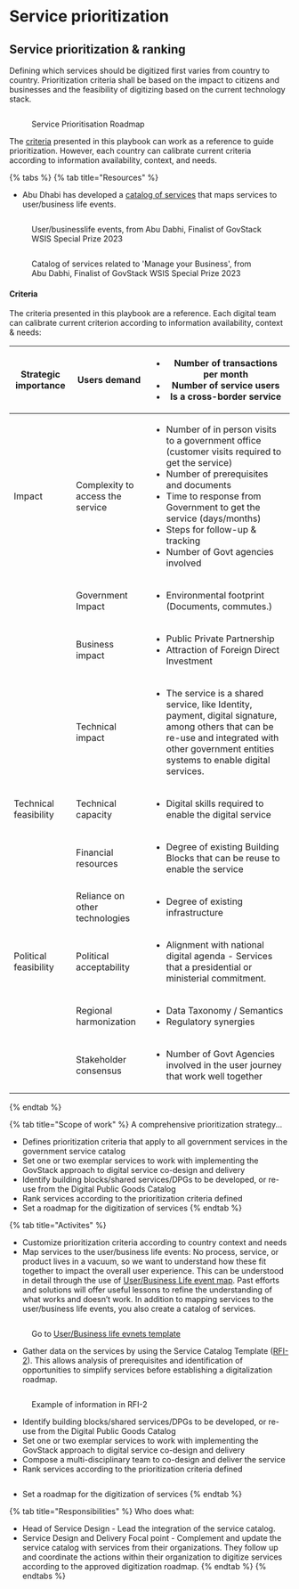 # Service prioritization

## Service prioritization & ranking

Defining which services should be digitized first varies from country to country. Prioritization criteria shall be based on the impact to citizens and businesses and the feasibility of digitizing based on the current technology stack.

<figure><img src="../.gitbook/assets/2. Scaling approach (4) (1).jpg" alt=""><figcaption><p>Service Prioritisation Roadmap</p></figcaption></figure>

The [criteria](service-prioritization.md#criteria) presented in this playbook can work as a reference to guide prioritization. However, each country can calibrate current criteria according to information availability, context, and needs.

{% tabs %}
{% tab title="Resources" %}
* Abu Dhabi has developed a [catalog of services](https://www.tamm.abudhabi/) that maps services to user/business life events.&#x20;

<figure><img src="../.gitbook/assets/Screenshot 2023-03-31 160338.png" alt=""><figcaption><p>User/businesslife events, from Abu Dabhi, Finalist of GovStack WSIS Special Prize 2023</p></figcaption></figure>



<figure><img src="../.gitbook/assets/Screenshot 2023-03-31 160404.png" alt=""><figcaption><p>Catalog of services related to 'Manage your Business', from Abu Dabhi, Finalist of GovStack WSIS Special Prize 2023</p></figcaption></figure>

#### Criteria

The criteria presented in this playbook are a reference. Each digital team can calibrate current criterion according to information availability, context & needs:

| Strategic importance    | Users demand                       | <p></p><ul><li>Number of transactions per month </li><li>Number of service users    </li><li>Is a cross-border service  </li></ul>                                                                                                                                                                                               |
| ----------------------- | ---------------------------------- | -------------------------------------------------------------------------------------------------------------------------------------------------------------------------------------------------------------------------------------------------------------------------------------------------------------------------------- |
| Impact                  | Complexity to access the service   | <ul><li>Number of in person visits to a government office (customer visits required to get the service) </li><li>Number of prerequisites and documents</li><li>Time to response from Government to get the service (days/months)</li><li>Steps for follow-up &#x26; tracking</li><li>Number of Govt agencies involved </li></ul> |
|                         | Government Impact                  | <ul><li>Environmental footprint (Documents, commutes.) </li></ul>                                                                                                                                                                                                                                                                |
|                         | Business impact                    | <ul><li>Public Private Partnership </li><li>Attraction of Foreign Direct Investment  </li></ul>                                                                                                                                                                                                                                  |
|                         | Technical impact                   | <ul><li>The service is a shared service, like Identity, payment, digital signature, among others that can be re-use and integrated with other government entities systems to enable digital services. </li></ul>                                                                                                                 |
| Technical feasibility   | Technical capacity                 | <ul><li>Digital skills required to enable the digital service </li></ul>                                                                                                                                                                                                                                                         |
|                         | Financial resources                | <ul><li>Degree of existing Building Blocks that can be reuse to enable the service </li></ul>                                                                                                                                                                                                                                    |
|                         | Reliance on other technologies     | <ul><li>Degree of existing infrastructure </li></ul><p> </p>                                                                                                                                                                                                                                                                     |
| Political feasibility   | Political acceptability            | <ul><li>Alignment with national digital agenda - Services that a presidential or ministerial commitment.</li></ul><p> </p>                                                                                                                                                                                                       |
|                         | Regional harmonization             | <ul><li>Data Taxonomy / Semantics </li><li>Regulatory synergies  </li></ul>                                                                                                                                                                                                                                                      |
|                         | Stakeholder consensus              | <ul><li>Number of Govt Agencies involved in the user journey that work well together </li></ul>                                                                                                                                                                                                                                  |
{% endtab %}

{% tab title="Scope of work" %}
A comprehensive prioritization strategy...

* Defines prioritization criteria that apply to all government services in the government service catalog
* Set one or two exemplar services to work with implementing the GovStack approach to digital service co-design and delivery
* Identify building blocks/shared services/DPGs to be developed, or re-use from the Digital Public Goods Catalog
* Rank services according to the prioritization criteria defined
* Set a roadmap for the digitization of services&#x20;
{% endtab %}

{% tab title="Activites" %}
* Customize prioritization criteria according to country context and needs
* Map services to the user/business life events: No process, service, or product lives in a vacuum, so we want to understand how these fit together to impact the overall user experience. This can be understood in detail through the use of [User/Business Life event map](https://govstack.gitbook.io/implementation-playbook/govstack-implementation-playbook/learning-and-exchange/artefacts#request-for-information-3-rfi-3). Past efforts and solutions will offer useful lessons to refine the understanding of what works and doesn’t work. In addition to mapping services to the user/business life events, you also create a catalog of services.

<figure><img src="../.gitbook/assets/life event1 (1).png" alt=""><figcaption><p>Go to <a href="https://miro.com/app/board/uXjVOiQif00=/?share_link_id=431542248103">User/Business life evnets template</a></p></figcaption></figure>

* Gather data on the services by using the Service Catalog Template ([RFI-2](https://govstack.gitbook.io/implementation-playbook/govstack-implementation-playbook/learning-and-exchange/artefacts#service-catalogue-request-for-information-rfi-2)). This allows analysis of prerequisites and identification of opportunities to simplify services before establishing a digitalization roadmap.

<figure><img src="../.gitbook/assets/Screenshot 2023-03-31 123850.png" alt=""><figcaption><p>Example of information in RFI-2</p></figcaption></figure>

* Identify building blocks/shared services/DPGs to be developed, or re-use from the Digital Public Goods Catalog &#x20;
* Set one or two exemplar services to work with implementing the GovStack approach to digital service co-design and delivery
* Compose a multi-disciplinary team to co-design and deliver the service
* Rank services according to the prioritization criteria defined

<figure><img src="../.gitbook/assets/Scherm_afbeelding 2023-02-24 om 12.08.27 (1).png" alt=""><figcaption></figcaption></figure>

* Set a roadmap for the digitization of services&#x20;
{% endtab %}

{% tab title="Responsibilities" %}
Who does what:

* Head of Service Design - Lead the integration of the service catalog.
* Service Design and Delivery Focal point - Complement and update the service catalog with services from their organizations. They follow up and coordinate the actions within their organization to digitize services according to the approved digitization roadmap.
{% endtab %}
{% endtabs %}

